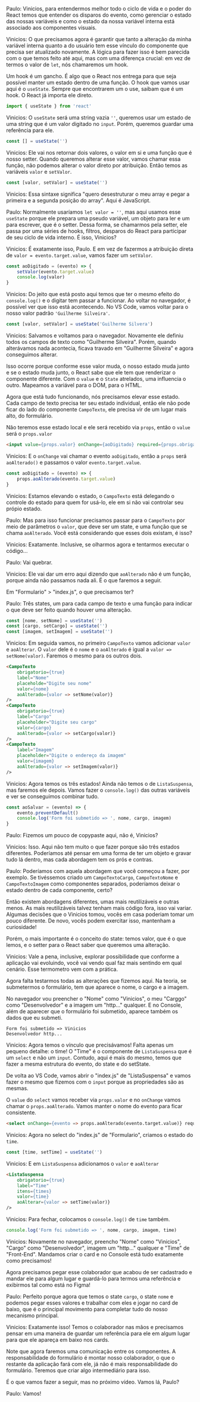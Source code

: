 Paulo: Vinicios, para entendermos melhor todo o ciclo de vida e o poder do React temos que entender os disparos do evento, como gerenciar o estado das nossas variáveis e como o estado da nossa variável interna está associado aos componentes visuais.

Vinicios: O que precisamos agora é garantir que tanto a alteração da minha variável interna quanto a do usuário tem esse vínculo do componente que precisa ser atualizado novamente. A lógica para fazer isso é bem parecida com o que temos feito até aqui, mas com uma diferença crucial: em vez de termos o valor de `let`, nós chamaremos um hook.

Um hook é um gancho. É algo que o React nos entrega para que seja possível manter um estado dentro de uma função. O hook que vamos usar aqui é o `useState`. Sempre que encontrarem um o use, saibam que é um hook. O React já importa ele direto.

``` javascript
import { useState } from 'react'
```
Vinicios: O `useState` será uma string vazia `''`, queremos usar um estado de uma string que é um valor digitado no `input`. Porém, queremos guardar uma referência para ele.

``` javascript
const [] = useState('') 
```
Vinicios: Ele vai nos retornar dois valores, o valor em si e uma função que é nosso setter. Quando queremos alterar esse valor, vamos chamar essa função, não podemos alterar o valor direto por atribuição. Então temos as variáveis `valor` e `setValor`.

``` javascript
const [valor, setValor] = useState('') 
```
Vinicios: Essa sintaxe significa "quero desestruturar o meu array e pegar a primeira e a segunda posição do array". Aqui é JavaScript.

Paulo: Normalmente usaríamos `let valor = ''`, mas aqui usamos esse `useState` porque ele prepara uma pseudo variável, um objeto para ler e um para escrever, que é o setter. Dessa forma, se chamarmos pela setter, ele passa por uma séries de hooks, filtros, desparos do React para participar de seu ciclo de vida interno. É isso, Vinicios?

Vinicios: É exatamente isso, Paulo. E em vez de fazermos a atribuição direta de `valor = evento.target.value`, vamos fazer um `setValor`.

``` javascript
const aoDigitado = (evento) => {
    setValor(evento.target.value)
    console.log(valor)
}
```
Vinicios: Do jeito que está posto aqui temos que ter o mesmo efeito do `console.log()` e o digitar tem passar a funcionar. Ao voltar no navegador, é possível ver que isso está acontecendo. No VS Code, vamos voltar para o nosso valor padrão `'Guilherme Silveira'`.

``` javascript
const [valor, setValor] = useState('Guilherme Silvera') 
```
Vinicios: Salvamos e voltamos para o navegador. Novamente ele definiu todos os campos de texto como "Guilherme Silveira". Porém, quando alterávamos nada acontecia, ficava travado em "Guilherme Silveira" e agora conseguimos alterar.

Isso ocorre porque conforme esse valor muda, o nosso estado muda junto e se o estado muda junto, o React sabe que ele tem que renderizar o componente diferente. Com o `value` e o `State` atrelados, uma influencia o outro. Mapeamos a variável para o DOM, para o HTML.

Agora que está tudo funcionando, nós precisamos elevar esse estado. Cada campo de texto precisa ter seu estado individual, então ele não pode ficar do lado do componente `CampoTexto`, ele precisa vir de um lugar mais alto, do formulário.

Não teremos esse estado local e ele será recebido via `props`, então o `value` será o `props.valor`

``` html
<input value={props.valor} onChange={aoDigitado} required={props.obrigatorio} placeholder={placeholderModificada}/>
```
Vinicios: E o `onChange` vai chamar o evento `aoDigitado`, então a `props` será `aoAlterado()` e passamos o valor `evento.target.value`.

``` javascript
const aoDigitado = (evento) => {
    props.aoAlterado(evento.target.value)
}
```
Vinicios: Estamos elevando o estado, o `CampoTexto` está delegando o controle do estado para quem for usá-lo, ele em si não vai controlar seu própio estado.

Paulo: Mas para isso funcionar precisamos passar para o `CampoTexto` por meio de parâmetros o `valor`, que deve ser um state, e uma função que se chama `aoAlterado`. Você está considerando que esses dois existam, é isso?

Vinicios: Exatamente. Inclusive, se olharmos agora e tentarmos executar o código...

Paulo: Vai quebrar.

Vinicios: Ele vai dar um erro aqui dizendo que `aoAlterado` não é um função, porque ainda não passamos nada ali. É o que faremos a seguir.

Em "Formulario" > "index.js", o que precisamos ter?

Paulo: Três states, um para cada campo de texto e uma função para indicar o que deve ser feito quando houver uma alteração.

``` javascript
const [nome, setNome] = useState('')
const [cargo, setCargo] = useState('')
const [imagem, setImagem] = useState('')
```
Vinicios: Em seguida vamos, no primeiro `CampoTexto` vamos adicionar `valor` e `aoAlterar`. O `valor` dele é o `nome` e o `aoAlterado` é igual a `valor => setNome(valor)`. Faremos o mesmo para os outros dois.

``` html
<CampoTexto 
    obrigatorio={true} 
    label="Nome" 
    placeholde="Digite seu nome"
    valor={nome}
    aoAlterado={valor => setNome(valor)}
/>
<CampoTexto 
    obrigatorio={true} 
    label="Cargo" 
    placeholder="Digite seu cargo"
    valor={cargo}
    aoAlterado={valor => setCargo(valor)}
/>
<CampoTexto 
    label="Imagem" 
    placeholder="Digite o endereço da imagem"
    valor={imagem}
    aoAlterado={valor => setImagem(valor)}
/>
```
Vinicios: Agora temos os três estados! Ainda não temos o de `ListaSuspensa`, mas faremos ele depois. Vamos fazer o `console.log()` das outras variáveis e ver se conseguimos combinar tudo.

``` javascript
const aoSalvar = (evento) => {
    evento.preventDefault()
    console.log('Form foi submetido => ', nome, cargo, imagem)
}
```
Paulo: Fizemos um pouco de copypaste aqui, não é, Vinicios?

Vinicios: Isso. Aqui não tem muito o que fazer porque são três estados diferentes. Poderíamos até pensar em uma forma de ter um objeto e gravar tudo lá dentro, mas cada abordagem tem os prós e contras.

Paulo: Poderíamos com aquela abordagem que você começou a fazer, por exemplo. Se tivéssemos criado um `CampoTextoCargo`, `CampoTextoNome` e `CampoTextoImagem` como componentes separados, poderíamos deixar o estado dentro de cada componente, certo?

Então existem abordagens diferentes, umas mais reutilizáveis e outras menos. As mais reutilizáveis talvez tenham mais código fora, isso vai variar. Algumas decisões que o Vinicios tomou, vocês em casa poderiam tomar um pouco diferente. De novo, vocês podem exercitar isso, mantenham a curiosidade!

Porém, o mais importante é o conceito do state: temos valor, que é o que lemos, e o setter para o React saber que queremos uma alteração.

Vinicios: Vale a pena, inclusive, explorar possibilidade que conforme a aplicação vai evoluindo, você vai vendo qual faz mais sentindo em qual cenário. Esse termometro vem com a prática.

Agora falta testarmos todas as alterações que fizemos aqui. Na teoria, se submetermos o formulário, tem que aparece o nome, o cargo e a imagem.

No navegador vou preencher o "Nome" como "Vinicios", o meu "Carggo" como "Desenvolvedor" e a imagem um "http..." qualquer. E no Console, além de aparecer que o formulário foi submetido, aparece também os dados que eu submeti.

```
Form foi submetido => Vinicios 
Desenvolvedor http...
```
Vinicios: Agora temos o vínculo que precisávamos! Falta apenas um pequeno detalhe: o time! O "Time" é o componente de `ListaSuspensa` que é um `select` e não um `input`. Contudo, aqui é mais do mesmo, temos que fazer a mesma estrutura do evento, do state e do setState.

De volta ao VS Code, vamos abrir o "index.js" de "ListaSuspensa" e vamos fazer o mesmo que fizemos com o `input` porque as propriedades são as mesmas.

O `value` do `select` vamos receber via `props.valor` e no `onChange` vamos chamar o `props.aoAlterado`. Vamos manter o nome do evento para ficar consistente.

``` html
<select onChange={evento => props.aoAlterado(evento.target.value)} required={props.required} value={props.value}/>
```
Vinicios: Agora no select do "index.js" de "Formulario", criamos o estado do `time`.

``` javascript
const [time, setTime] = useState('')
```
Vinicios: E em `ListaSuspensa` adicionamos o `valor` e `aoAlterar`

``` html
<ListaSuspensa
    obrigatorio={true}
    label="Time"
    itens={times}
    valor={time}
    aoAlterar={valor => setTime(valor)}
/>
```
Vinicios: Para fechar, colocamos o `console.log()` de `time` também.

``` javascript
console.log('Form foi submetido => ', nome, cargo, imagem, time)
```
Vinicios: Novamente no navegador, preencho "Nome" como "Vinicios", "Cargo" como "Desenvolvedor", imagem um "http..." qualquer e "Time" de "Front-End". Mandamos criar o card e no Console está tudo exatamente como precisamos!

Agora precisamos pegar esse colaborador que acabou de ser cadastrado e mandar ele para algum lugar e guardá-lo para termos uma referência e exibirmos tal como está no Figma!

Paulo: Perfeito porque agora que temos o state `cargo`, o state `nome` e podemos pegar esses valores e trabalhar com eles e jogar no card de baixo, que é o principal movimento para completar tudo do nosso mecanismo principal.

Vinicios: Exatamente isso! Temos o colaborador nas mãos e precisamos pensar em uma maneira de guardar um referência para ele em algum lugar para que ele apareça em baixo nos cards.

Note que agora faremos uma comunicação entre os componentes. A responsabilidade do formulário é montar nosso colaborador, o que o restante da aplicação fará com ele, já não é mais responsabilidade do formulário. Teremos que criar algo intermediário para isso.

É o que vamos fazer a seguir, mas no próximo vídeo. Vamos lá, Paulo?

Paulo: Vamos!
